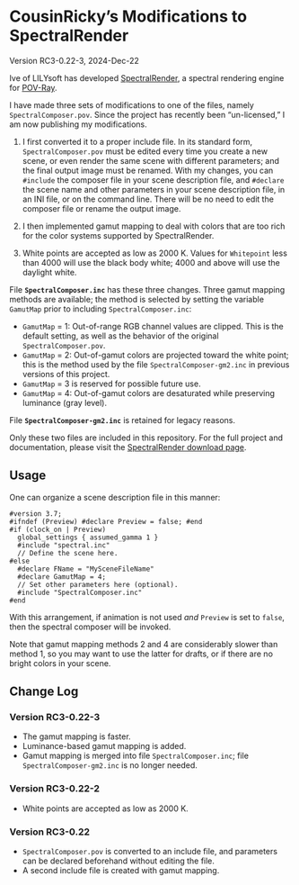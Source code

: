 # CousinRicky’s Modifications to SpectralRender

Version RC3-0.22-3, 2024-Dec-22

Ive of LILYsoft has developed [SpectralRender](https://www.lilysoft.org/CGI/SR/Spectral%20Render.htm), a spectral rendering engine for [POV-Ray](https://www.povray.org/).

I have made three sets of modifications to one of the files, namely `SpectralComposer.pov`. Since the project has recently been “un-licensed,” I am now publishing my modifications.

1. I first converted it to a proper include file. In its standard form, `SpectralComposer.pov` must be edited every time you create a new scene, or even render the same scene with different parameters; and the final output image must be renamed. With my changes, you can `#include` the composer file in your scene description file, and `#declare` the scene name and other parameters in your scene description file, in an INI file, or on the command line. There will be no need to edit the composer file or rename the output image.

2. I then implemented gamut mapping to deal with colors that are too rich for the color systems supported by SpectralRender.

3. White points are accepted as low as 2000 K. Values for `Whitepoint` less than 4000 will use the black body white; 4000 and above will use the daylight white.

File **`SpectralComposer.inc`** has these three changes. Three gamut mapping methods are available; the method is selected by setting the variable `GamutMap` prior to including `SpectralComposer.inc`:

* `GamutMap` = 1: Out-of-range RGB channel values are clipped. This is the default setting, as well as the behavior of the original `SpectralComposer.pov`.
* `GamutMap` = 2: Out-of-gamut colors are projected toward the white point; this is the method used by the file `SpectralComposer-gm2.inc` in previous versions of this project.
* `GamutMap` = 3 is reserved for possible future use.
* `GamutMap` = 4: Out-of-gamut colors are desaturated while preserving luminance (gray level).

File **`SpectralComposer-gm2.inc`** is retained for legacy reasons.

Only these two files are included in this repository. For the full project and documentation, please visit the [SpectralRender download page](https://www.lilysoft.org/CGI/SR/Spectral%20Render.htm).

## Usage

One can organize a scene description file in this manner:

    #version 3.7;
    #ifndef (Preview) #declare Preview = false; #end
    #if (clock_on | Preview)
      global_settings { assumed_gamma 1 }
      #include "spectral.inc"
      // Define the scene here.
    #else
      #declare FName = "MySceneFileName"
      #declare GamutMap = 4;
      // Set other parameters here (optional).
      #include "SpectralComposer.inc"
    #end

With this arrangement, if animation is not used _and_ `Preview` is set to `false`, then the spectral composer will be invoked.

Note that gamut mapping methods 2 and 4 are considerably slower than method 1, so you may want to use the latter for drafts, or if there are no bright colors in your scene.

## Change Log

### Version RC3-0.22-3

* The gamut mapping is faster.
* Luminance-based gamut mapping is added.
* Gamut mapping is merged into file `SpectralComposer.inc`; file `SpectralComposer-gm2.inc` is no longer needed.

### Version RC3-0.22-2

* White points are accepted as low as 2000 K.

### Version RC3-0.22

* `SpectralComposer.pov` is converted to an include file, and parameters can be declared beforehand without editing the file.
* A second include file is created with gamut mapping.
